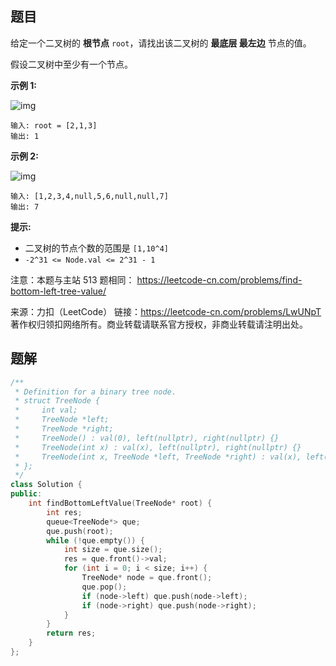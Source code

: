 ## 题目

给定一个二叉树的 **根节点** `root`，请找出该二叉树的 **最底层 最左边** 节点的值。

假设二叉树中至少有一个节点。

 

**示例 1:**

![img](https://mdpicbed.oss-cn-hongkong.aliyuncs.com/imgs/tree1.jpg)

```
输入: root = [2,1,3]
输出: 1
```

**示例 2:**

![img](https://mdpicbed.oss-cn-hongkong.aliyuncs.com/imgs/tree2.jpg)

```
输入: [1,2,3,4,null,5,6,null,null,7]
输出: 7
```

 

**提示:**

- 二叉树的节点个数的范围是 `[1,10^4]`
- `-2^31 <= Node.val <= 2^31 - 1` 



注意：本题与主站 513 题相同： https://leetcode-cn.com/problems/find-bottom-left-tree-value/



来源：力扣（LeetCode）
链接：https://leetcode-cn.com/problems/LwUNpT
著作权归领扣网络所有。商业转载请联系官方授权，非商业转载请注明出处。



## 题解

```c++
/**
 * Definition for a binary tree node.
 * struct TreeNode {
 *     int val;
 *     TreeNode *left;
 *     TreeNode *right;
 *     TreeNode() : val(0), left(nullptr), right(nullptr) {}
 *     TreeNode(int x) : val(x), left(nullptr), right(nullptr) {}
 *     TreeNode(int x, TreeNode *left, TreeNode *right) : val(x), left(left), right(right) {}
 * };
 */
class Solution {
public:
    int findBottomLeftValue(TreeNode* root) {
        int res;
        queue<TreeNode*> que;
        que.push(root);
        while (!que.empty()) {
            int size = que.size();
            res = que.front()->val;
            for (int i = 0; i < size; i++) {
                TreeNode* node = que.front();
                que.pop();
                if (node->left) que.push(node->left);
                if (node->right) que.push(node->right);
            }
        }
        return res;
    }
};
```


